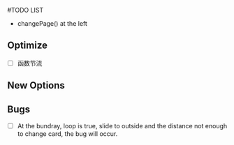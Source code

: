 #TODO LIST

- changePage()  at the left

## Optimize
* [ ] 函数节流


## New Options

## Bugs
* [ ] At the bundray, loop is true, slide to outside and the distance not enough to change card, the bug will occur.

